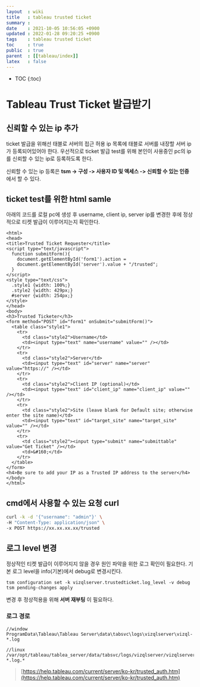 ```yaml
---
layout  : wiki
title   : tableau trusted ticket
summary : 
date    : 2021-10-05 10:56:05 +0900
updated : 2022-01-28 09:20:25 +0900
tags    : tableau trusted ticket
toc     : true
public  : true
parent  : [[tableau/index]]
latex   : false
---
```

* TOC
{:toc}

# Tableau Trust Ticket 발급받기

## 신뢰할 수 있는 ip 추가

ticket 발급을 위해선 태블로 서버의 접근 허용 ip 목록에 태블로 서버를 내장할 서버 ip가 등록되어있어야 한다.
우선적으로 ticket 발급 test를 위해 본인이 사용중인 pc의 ip를 신뢰할 수 있는 ip로 등록하도록 한다. 

신뢰할 수 있는 ip 등록은 **tsm -> 구성 -> 사용자 ID 및 엑세스 -> 신뢰할 수 있는 인증** 에서 할 수 있다.

## ticket test를 위한 html samle

아래의 코드를 로컬 pc에 생성 후 username, client ip, server ip를 변경한 후에 정상적으로 티켓 발급이 이루어지는지 확인한다. 

```
<html>
<head>
<title>Trusted Ticket Requester</title>
<script type="text/javascript">
  function submitForm(){
    document.getElementById('form1').action =
    document.getElementById('server').value + "/trusted";
  }
</script>
<style type="text/css">
  .style1 {width: 100%;}
  .style2 {width: 429px;}
  #server {width: 254px;}
</style>
</head>
<body>
<h3>Trusted Ticketer</h3>
<form method="POST" id="form1" onSubmit="submitForm()">
  <table class="style1">
    <tr>
      <td class="style2">Username</td>
      <td><input type="text" name="username" value="" /></td>
    </tr>
    <tr>
      <td class="style2">Server</td>
      <td><input type="text" id="server" name="server" value="https://" /></td>
    </tr>
    <tr>
      <td class="style2">Client IP (optional)</td>
      <td><input type="text" id="client_ip" name="client_ip" value="" /></td>
    </tr>
    <tr>
      <td class="style2">Site (leave blank for Default site; otherwise enter the site name)</td>
      <td><input type="text" id="target_site" name="target_site" value="" /></td>
    </tr>
    <tr>
      <td class="style2"><input type="submit" name="submittable" value="Get Ticket" /></td>
      <td>&#160;</td>
    </tr>
  </table>
</form>
<h4>Be sure to add your IP as a Trusted IP address to the server</h4>
</body>
</html>
```

## cmd에서 사용할 수 있는 요청 curl
```sh
curl -k -d '{"username": "admin"}' \
-H "Content-Type: application/json" \
-x POST https://xx.xx.xx.xx/trusted
```


## 로그 level 변경

정상적인 티켓 발급이 이루어지지 않을 경우 원인 파악을 위한 로그 확인이 필요한다.
기본 로그 level을 info(기본)에서 debug로 변경시킨다.
```
tsm configuration set -k vizqlserver.trustedticket.log_level -v debug
tsm pending-changes apply
```

변경 후 정상적용을 위해 **서버 재부팅** 이 필요하다.

### 로그 경로
```
//window
ProgramData\Tableau\Tableau Server\data\tabsvc\logs\vizqlserver\vizql-*.log

//linux
/var/opt/tableau/tablea_server/data/tabsvc/logs/vizqlserver/vizqlserver_node*-*.log.*
```

>  [https://help.tableau.com/current/server/ko-kr/trusted_auth.htm](https://help.tableau.com/current/server/ko-kr/trusted_auth.htm)
